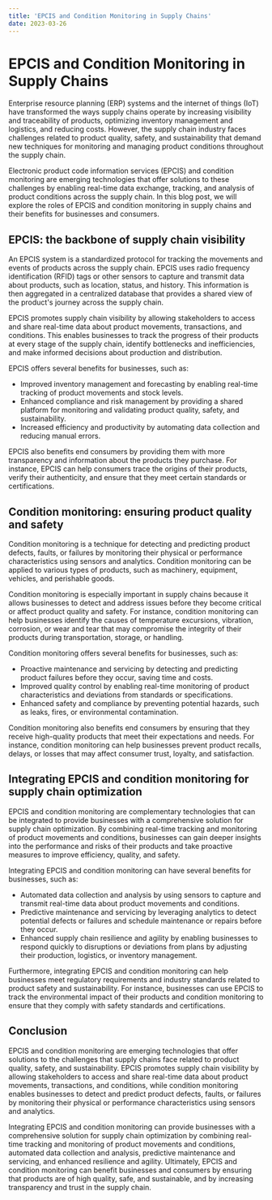 ```yaml
---
title: 'EPCIS and Condition Monitoring in Supply Chains'
date: 2023-03-26
---
```


# EPCIS and Condition Monitoring in Supply Chains

Enterprise resource planning (ERP) systems and the internet of things (IoT) have transformed the ways supply chains operate by increasing visibility and traceability of products, optimizing inventory management and logistics, and reducing costs. However, the supply chain industry faces challenges related to product quality, safety, and sustainability that demand new techniques for monitoring and managing product conditions throughout the supply chain.

Electronic product code information services (EPCIS) and condition monitoring are emerging technologies that offer solutions to these challenges by enabling real-time data exchange, tracking, and analysis of product conditions across the supply chain. In this blog post, we will explore the roles of EPCIS and condition monitoring in supply chains and their benefits for businesses and consumers.

## EPCIS: the backbone of supply chain visibility

An EPCIS system is a standardized protocol for tracking the movements and events of products across the supply chain. EPCIS uses radio frequency identification (RFID) tags or other sensors to capture and transmit data about products, such as location, status, and history. This information is then aggregated in a centralized database that provides a shared view of the product's journey across the supply chain.

EPCIS promotes supply chain visibility by allowing stakeholders to access and share real-time data about product movements, transactions, and conditions. This enables businesses to track the progress of their products at every stage of the supply chain, identify bottlenecks and inefficiencies, and make informed decisions about production and distribution.

EPCIS offers several benefits for businesses, such as:

- Improved inventory management and forecasting by enabling real-time tracking of product movements and stock levels.
- Enhanced compliance and risk management by providing a shared platform for monitoring and validating product quality, safety, and sustainability.
- Increased efficiency and productivity by automating data collection and reducing manual errors.

EPCIS also benefits end consumers by providing them with more transparency and information about the products they purchase. For instance, EPCIS can help consumers trace the origins of their products, verify their authenticity, and ensure that they meet certain standards or certifications.

## Condition monitoring: ensuring product quality and safety

Condition monitoring is a technique for detecting and predicting product defects, faults, or failures by monitoring their physical or performance characteristics using sensors and analytics. Condition monitoring can be applied to various types of products, such as machinery, equipment, vehicles, and perishable goods.

Condition monitoring is especially important in supply chains because it allows businesses to detect and address issues before they become critical or affect product quality and safety. For instance, condition monitoring can help businesses identify the causes of temperature excursions, vibration, corrosion, or wear and tear that may compromise the integrity of their products during transportation, storage, or handling.

Condition monitoring offers several benefits for businesses, such as:

- Proactive maintenance and servicing by detecting and predicting product failures before they occur, saving time and costs.
- Improved quality control by enabling real-time monitoring of product characteristics and deviations from standards or specifications.
- Enhanced safety and compliance by preventing potential hazards, such as leaks, fires, or environmental contamination.

Condition monitoring also benefits end consumers by ensuring that they receive high-quality products that meet their expectations and needs. For instance, condition monitoring can help businesses prevent product recalls, delays, or losses that may affect consumer trust, loyalty, and satisfaction.

## Integrating EPCIS and condition monitoring for supply chain optimization

EPCIS and condition monitoring are complementary technologies that can be integrated to provide businesses with a comprehensive solution for supply chain optimization. By combining real-time tracking and monitoring of product movements and conditions, businesses can gain deeper insights into the performance and risks of their products and take proactive measures to improve efficiency, quality, and safety.

Integrating EPCIS and condition monitoring can have several benefits for businesses, such as:

- Automated data collection and analysis by using sensors to capture and transmit real-time data about product movements and conditions.
- Predictive maintenance and servicing by leveraging analytics to detect potential defects or failures and schedule maintenance or repairs before they occur.
- Enhanced supply chain resilience and agility by enabling businesses to respond quickly to disruptions or deviations from plans by adjusting their production, logistics, or inventory management.

Furthermore, integrating EPCIS and condition monitoring can help businesses meet regulatory requirements and industry standards related to product safety and sustainability. For instance, businesses can use EPCIS to track the environmental impact of their products and condition monitoring to ensure that they comply with safety standards and certifications.

## Conclusion

EPCIS and condition monitoring are emerging technologies that offer solutions to the challenges that supply chains face related to product quality, safety, and sustainability. EPCIS promotes supply chain visibility by allowing stakeholders to access and share real-time data about product movements, transactions, and conditions, while condition monitoring enables businesses to detect and predict product defects, faults, or failures by monitoring their physical or performance characteristics using sensors and analytics.

Integrating EPCIS and condition monitoring can provide businesses with a comprehensive solution for supply chain optimization by combining real-time tracking and monitoring of product movements and conditions, automated data collection and analysis, predictive maintenance and servicing, and enhanced resilience and agility. Ultimately, EPCIS and condition monitoring can benefit businesses and consumers by ensuring that products are of high quality, safe, and sustainable, and by increasing transparency and trust in the supply chain.
